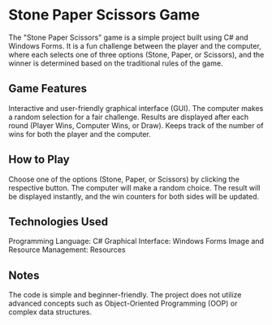 # Stone Paper Scissors Game
The "Stone Paper Scissors" game is a simple project built using C# and Windows Forms. 
It is a fun challenge between the player and the computer, where each selects one of three options (Stone, Paper, or Scissors),
and the winner is determined based on the traditional rules of the game.

## Game Features
Interactive and user-friendly graphical interface (GUI).
The computer makes a random selection for a fair challenge.
Results are displayed after each round (Player Wins, Computer Wins, or Draw).
Keeps track of the number of wins for both the player and the computer.

## How to Play
Choose one of the options (Stone, Paper, or Scissors) by clicking the respective button.
The computer will make a random choice.
The result will be displayed instantly, and the win counters for both sides will be updated.

## Technologies Used
Programming Language: C#
Graphical Interface: Windows Forms
Image and Resource Management: Resources

## Notes
The code is simple and beginner-friendly.
The project does not utilize advanced concepts such as Object-Oriented Programming (OOP) or complex data structures.
